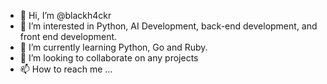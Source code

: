 - 👋 Hi, I’m @blackh4ckr
- 👀 I’m interested in Python, AI Development, back-end development, and front end development.
- 🌱 I’m currently learning Python, Go and Ruby.
- 💞️ I’m looking to collaborate on any projects
- 📫 How to reach me ...

<!---
blackh4ckr/blackh4ckr is a ✨ special ✨ repository because its `README.md` (this file) appears on your GitHub profile.
You can click the Preview link to take a look at your changes.
--->
